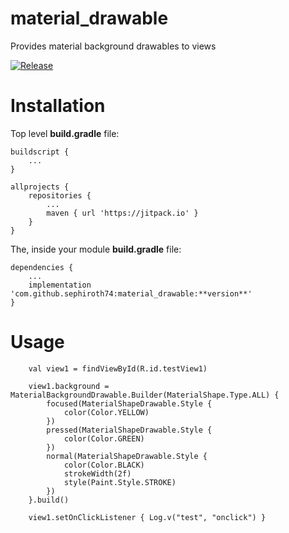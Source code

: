 # material_drawable
Provides material background drawables to views

[![Release](https://jitpack.io/v/sephiroth74/material_drawable.svg)](https://jitpack.io/#sephiroth74/material_drawable)


# Installation

Top level **build.gradle** file:

    buildscript {
        ...
    }

    allprojects {
        repositories {
            ...
            maven { url 'https://jitpack.io' }
        }
    }


The, inside your module **build.gradle** file:

    dependencies {
        ...
        implementation 'com.github.sephiroth74:material_drawable:**version**'
    }


# Usage

        val view1 = findViewById(R.id.testView1)

        view1.background = MaterialBackgroundDrawable.Builder(MaterialShape.Type.ALL) {
            focused(MaterialShapeDrawable.Style {
                color(Color.YELLOW)
            })
            pressed(MaterialShapeDrawable.Style {
                color(Color.GREEN)
            })
            normal(MaterialShapeDrawable.Style {
                color(Color.BLACK)
                strokeWidth(2f)
                style(Paint.Style.STROKE)
            })
        }.build()

        view1.setOnClickListener { Log.v("test", "onclick") }
